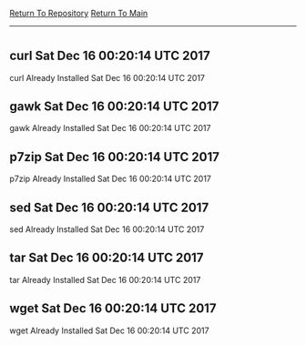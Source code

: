 [Return To Repository](https://github.com/deathbybandaid/piholeparser/)
[Return To Main](https://github.com/deathbybandaid/piholeparser/blob/master/RecentRunLogs/Mainlog.md)
____________________________________
# 
## curl Sat Dec 16 00:20:14 UTC 2017
curl Already Installed Sat Dec 16 00:20:14 UTC 2017
## gawk Sat Dec 16 00:20:14 UTC 2017
gawk Already Installed Sat Dec 16 00:20:14 UTC 2017
## p7zip Sat Dec 16 00:20:14 UTC 2017
p7zip Already Installed Sat Dec 16 00:20:14 UTC 2017
## sed Sat Dec 16 00:20:14 UTC 2017
sed Already Installed Sat Dec 16 00:20:14 UTC 2017
## tar Sat Dec 16 00:20:14 UTC 2017
tar Already Installed Sat Dec 16 00:20:14 UTC 2017
## wget Sat Dec 16 00:20:14 UTC 2017
wget Already Installed Sat Dec 16 00:20:14 UTC 2017
